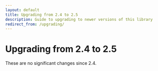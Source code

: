 ```yaml
---
layout: default
title: Upgrading from 2.4 to 2.5
description: Guide to upgrading to newer versions of this library
redirect_from: /upgrading/
---
```


# Upgrading from 2.4 to 2.5

These are no significant changes since 2.4.
